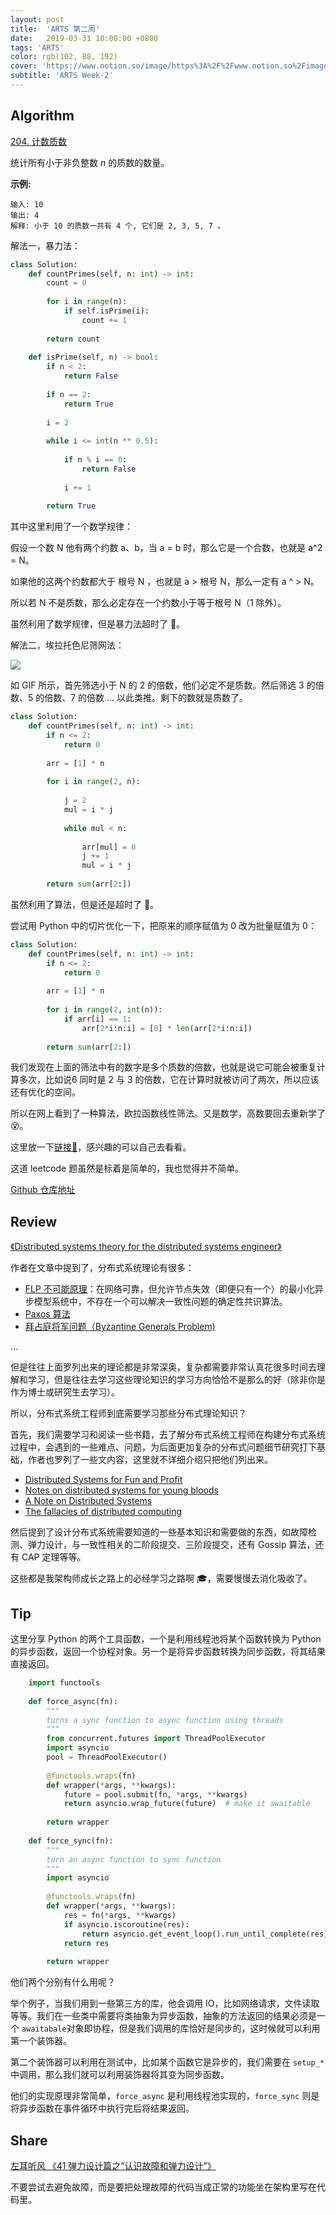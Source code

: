 ```yaml
---
layout: post
title:  'ARTS 第二周'
date:   2019-03-31 10:00:00 +0800
tags: 'ARTS'
color: rgb(102, 88, 192)
cover: 'https://www.notion.so/image/https%3A%2F%2Fwww.notion.so%2Fimages%2Fpage-cover%2Fmet_vincent_van_gogh_irises.jpg?table=block&id=511ae90f-9dbf-4154-8525-25f4745d51e3&width=3730&cache=v2'
subtitle: 'ARTS Week-2'
---
```


## **Algorithm**

[204. 计数质数](https://leetcode-cn.com/problems/count-primes/)

统计所有小于非负整数 *n* 的质数的数量。

**示例:**

    输入: 10
    输出: 4
    解释: 小于 10 的质数一共有 4 个, 它们是 2, 3, 5, 7 。

解法一，暴力法：

```python
class Solution:
    def countPrimes(self, n: int) -> int:
        count = 0
        
        for i in range(n):
            if self.isPrime(i):
                count += 1
                
        return count
    
    def isPrime(self, n) -> bool:
        if n < 2:
            return False
        
        if n == 2:
            return True
        
        i = 2
        
        while i <= int(n ** 0.5):
            
            if n % i == 0:
                return False
            
            i += 1
            
        return True
```

其中这里利用了一个数学规律：

假设一个数 N 他有两个约数 a、b，当 a = b 时，那么它是一个合数，也就是 a^2 = N。

如果他的这两个约数都大于 根号 N ，也就是 a > 根号 N，那么一定有 a ^ > N。

所以若 N 不是质数，那么必定存在一个约数小于等于根号 N（1 除外）。

虽然利用了数学规律，但是暴力法超时了 🤪。

解法二，埃拉托色尼筛网法：

![](/assets/images/2019-03-31-arts-week-2/20160201110938143-49608c24-5375-41bc-82a6-0ed7cc14e565.gif)

如 GIF 所示，首先筛选小于 N 的 2 的倍数，他们必定不是质数。然后筛选 3 的倍数、5 的倍数、7 的倍数 ... 以此类推。剩下的数就是质数了。

```python
class Solution:
    def countPrimes(self, n: int) -> int:
        if n <= 2:
            return 0
        
        arr = [1] * n
        
        for i in range(2, n):
            
            j = 2
            mul = i * j
            
            while mul < n:
                
                arr[mul] = 0
                j += 1
                mul = i * j
        
        return sum(arr[2:])
```

虽然利用了算法，但是还是超时了 🥶。

尝试用 Python 中的切片优化一下，把原来的顺序赋值为 0 改为批量赋值为 0：

```python
class Solution:
    def countPrimes(self, n: int) -> int:
        if n <= 2:
            return 0
        
        arr = [1] * n
        
        for i in range(2, int(n)):
            if arr[i] == 1:
                arr[2*i:n:i] = [0] * len(arr[2*i:n:i])
        
        return sum(arr[2:])
```

我们发现在上面的筛法中有的数字是多个质数的倍数，也就是说它可能会被重复计算多次，比如说6 同时是 2 与 3 的倍数，它在计算时就被访问了两次，所以应该还有优化的空间。

所以在网上看到了一种算法，欧拉函数线性筛法。又是数学，高数要回去重新学了 😵。

这里放一下[链接🔗](https://blog.csdn.net/qq_17550379/article/details/86062147)，感兴趣的可以自己去看看。

这道 leetcode 题虽然是标着是简单的，我也觉得并不简单。

[Github 仓库地址](https://github.com/elfgzp/Leetcode/blob/master/204.count-primes.py)

## **Review**

[《Distributed systems theory for the distributed systems engineer》](https://www.the-paper-trail.org/post/2014-08-09-distributed-systems-theory-for-the-distributed-systems-engineer/)

作者在文章中提到了，分布式系统理论有很多：

- [FLP 不可能原理](https://www.jianshu.com/p/b620cbabf857)：在网络可靠，但允许节点失效（即便只有一个）的最小化异步模型系统中，不存在一个可以解决一致性问题的确定性共识算法。
- [Paxos 算法](https://zh.wikipedia.org/wiki/Paxos%E7%AE%97%E6%B3%95)
- [拜占庭将军问题（Byzantine Generals Problem)](https://zh.wikipedia.org/zh/%E6%8B%9C%E5%8D%A0%E5%BA%AD%E5%B0%86%E5%86%9B%E9%97%AE%E9%A2%98)

...

但是往往上面罗列出来的理论都是非常深奥，复杂都需要非常认真花很多时间去理解和学习，但是往往去学习这些理论知识的学习方向恰恰不是那么的好（除非你是作为博士或研究生去学习）。

所以，分布式系统工程师到底需要学习那些分布式理论知识？

首先，我们需要学习和阅读一些书籍，去了解分布式系统工程师在构建分布式系统过程中，会遇到的一些难点、问题，为后面更加复杂的分布式问题细节研究打下基础，作者也罗列了一些文内容，这里就不详细介绍只把他们列出来。

- [Distributed Systems for Fun and Profit](http://book.mixu.net/distsys/)
- [Notes on distributed systems for young bloods](http://www.somethingsimilar.com/2013/01/14/notes-on-distributed-systems-for-young-bloods/)
- [A Note on Distributed Systems](http://citeseerx.ist.psu.edu/viewdoc/summary?doi=10.1.1.41.7628)
- [The fallacies of distributed computing](http://citeseerx.ist.psu.edu/viewdoc/summary?doi=10.1.1.41.7628)

然后提到了设计分布式系统需要知道的一些基本知识和需要做的东西，如故障检测、弹力设计，与一致性相关的二阶段提交、三阶段提交，还有 Gossip 算法，还有 CAP 定理等等。

这些都是我架构师成长之路上的必经学习之路啊 🎓，需要慢慢去消化吸收了。

## **Tip**

这里分享 Python 的两个工具函数，一个是利用线程池将某个函数转换为 Python 的异步函数，返回一个协程对象。另一个是将异步函数转换为同步函数，将其结果直接返回。

```python
    import functools
​    
    def force_async(fn):
        """
        turns a sync function to async function using threads
        """
        from concurrent.futures import ThreadPoolExecutor
        import asyncio
        pool = ThreadPoolExecutor()
    
        @functools.wraps(fn)
        def wrapper(*args, **kwargs):
            future = pool.submit(fn, *args, **kwargs)
            return asyncio.wrap_future(future)  # make it awaitable
    
        return wrapper
​    
    def force_sync(fn):
        """
        turn an async function to sync function
        """
        import asyncio
    
        @functools.wraps(fn)
        def wrapper(*args, **kwargs):
            res = fn(*args, **kwargs)
            if asyncio.iscoroutine(res):
                return asyncio.get_event_loop().run_until_complete(res)
            return res
    
        return wrapper
```

他们两个分别有什么用呢？

举个例子，当我们用到一些第三方的库，他会调用 IO，比如网络请求，文件读取等等。我们在一些类中需要将类抽象为异步函数，抽象的方法返回的结果必须是一个 `awaitabale`对象即协程，但是我们调用的库恰好是同步的，这时候就可以利用第一个装饰器。

第二个装饰器可以利用在测试中，比如某个函数它是异步的，我们需要在 `setup_*` 中调用，那么我们就可以利用装饰器将其变为同步函数。

他们的实现原理非常简单，`force_async` 是利用线程池实现的，`force_sync` 则是将异步函数在事件循环中执行完后将结果返回。

## **Share**

[左耳听风 《41 弹力设计篇之“认识故障和弹力设计”》](https://time.geekbang.org/column/article/3912)

不要尝试去避免故障，而是要把处理故障的代码当成正常的功能坐在架构里写在代码里。